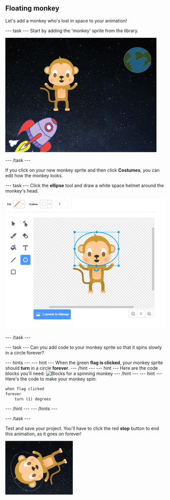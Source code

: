## Floating monkey

Let's add a monkey who's lost in space to your animation!

--- task ---
Start by adding the 'monkey' sprite from the library.

![Adding a monkey sprite](images/space-monkey-sprite.png)

--- /task ---

If you click on your new monkey sprite and then click **Costumes**, you can edit how the monkey looks.

--- task ---
Click the **ellipse** tool and draw a white space helmet around the monkey's head.

![Monkey space helmet](images/space-monkey-edit.png)

--- /task ---

--- task ---
Can you add code to your monkey sprite so that it spins slowly in a circle forever?


--- hints ---
--- hint ---
When the green __flag is clicked__, your monkey sprite should __turn__ in a circle __forever__.
--- /hint ---
--- hint ---
Here are the code blocks you'll need:
![Blocks for a spinning monkey](images/space-spin-blocks.png)
--- /hint ---
--- hint ---
Here's the code to make your monkey spin:
```blocks
when flag clicked
forever
    turn (1) degrees
```
--- /hint ---
--- /hints ---

--- /task ---

Test and save your project. You'll have to click the red **stop** button to end this animation, as it goes on forever!

![Blocks for a spinning monkey](images/space-spin-test.png)
